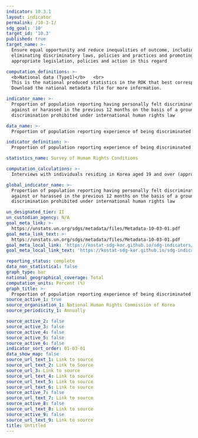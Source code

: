 ```yaml
---
indicator: 10.3.1
layout: indicator
permalink: /10-3-1/
sdg_goal: '10'
target_id: '10.3'
published: true
target_name: >-
  Ensure equal opportunity and reduce inequalities of outcome, including by
  eliminating discriminatory laws, policies and practices and promoting
  appropriate legislation, policies and action in this regard

computation_definitions: >-
  <b>National data (Type1)</b>   <br>
  This is the national produced statistics in the ROK that best corresponds to the definition of UN SDGs indicators. <br>
  Download the national metadata file for more information.

indicator_name: >-
  Proportion of population reporting having personally felt discriminated
  against or harassed in the previous 12 months on the basis of a ground of
  discrimination prohibited under international human rights law

data_name: >-
  Proportion of population reporting experience of being discriminated against in the previous 12 months

indicator_definition: >-
  Proportion of population reporting experience of being discriminated against on the ground of sex, religion, disability, age, etc., in the previous 12 months

statistics_name: Survey of Human Rights Conditions

computation_calculations: >-
  Interviews with individuals residing in Korea aged 19 and over (approximately 10,000 households) 

global_indicator_name: >-
  Proportion of population reporting having personally felt discriminated
  against or harassed in the previous 12 months on the basis of a ground of
  discrimination prohibited under international human rights law

un_designated_tier: II
un_custodian_agency: N/A
goal_meta_link: >-
  https://unstats.un.org/sdgs/metadata/files/Metadata-10-03-01.pdf   
goal_meta_link_text: >-
  https://unstats.un.org/sdgs/metadata/files/Metadata-10-03-01.pdf   
goal_meta_local_link: 'https://kostat-sdg-kor.github.io/sdg-indicators/public/data/Metadata-10-03-01_ENG.pdf'
goal_meta_local_link_text: 'https://kostat-sdg-kor.github.io/sdg-indicators/public/data/Metadata-10-03-01_ENG.pdf'

reporting_status: complete
data_non_statistical: false
graph_type: bar
national_geographical_coverage: Total
computation_units: Percent (%)
graph_title: >-
  Proportion of population reporting experience of being discriminated against in the previous 12 months
source_active_1: true
source_organisation_1: National Human Rights Commission of Korea
source_periodicity_1: Annually 

source_active_2: false
source_active_3: false
source_active_4: false
source_active_5: false
source_active_6: false
indicator_sort_order: 01-03-01
data_show_map: false
source_url_text_1: Link to source
source_url_text_2: Link to Source
source_url_3: Link to source
source_url_text_4: Link to source
source_url_text_5: Link to source
source_url_text_6: Link to source
source_active_7: false
source_url_text_7: Link to source
source_active_8: false
source_url_text_8: Link to source
source_active_9: false
source_url_text_9: Link to source
title: Untitled
---
```

